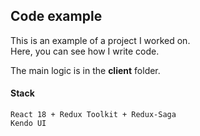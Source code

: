 ## Code example
This is an example of a project I worked on.<br>
Here, you can see how I write code.


The main logic is in the **client** folder.

#### Stack
```
React 18 + Redux Toolkit + Redux-Saga
Kendo UI
```



